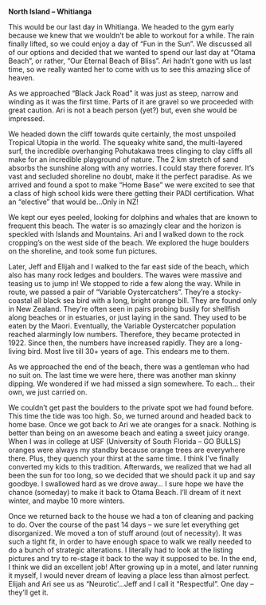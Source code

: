**North Island – Whitianga**

This would be our last day in Whitianga. We headed to the gym early
because we knew that we wouldn’t be able to workout for a while. The
rain finally lifted, so we could enjoy a day of “Fun in the Sun”. We discussed
all of our options and decided that we wanted to spend our last day at
“Otama Beach”, or rather, “Our Eternal Beach of Bliss”. Ari hadn’t gone
with us last time, so we really wanted her to come with us to see this
amazing slice of heaven.

As we approached “Black Jack Road” it was just as steep, narrow and
winding as it was the first time. Parts of it are gravel so we proceeded with
great caution. Ari is not a beach person (yet?) but, even she would be
impressed.

We headed down the cliff towards quite certainly, the most unspoiled
Tropical Utopia in the world. The squeaky white sand, the multi-layered surf,
the incredible overhanging Pohutakawa trees clinging to clay cliffs all
make for an incredible playground of nature. The 2 km stretch of sand
absorbs the sunshine along with any worries. I could stay there forever. It’s
vast and secluded shoreline no doubt, make it the perfect paradise.
As we arrived and found a spot to make “Home Base” we were excited to
see that a class of high school kids were there getting their PADI
certification. What an “elective” that would be…Only in NZ!

We kept our eyes peeled, looking for dolphins and whales that are known
to frequent this beach. The water is so amazingly clear and the horizon is
speckled with Islands and Mountains.
Ari and I walked down to the rock cropping’s on the west side of the
beach. We explored the huge boulders on the shoreline, and took some
fun pictures.

Later, Jeff and Elijah and I walked to the far east side of the beach, which
also has many rock ledges and boulders. The waves were massive and
teasing us to jump in! We stopped to ride a few along the way.
While in route, we passed a pair of “Variable Oystercatchers”. They’re a
stocky-coastal all black sea bird with a long, bright orange bill. They are
found only in New Zealand. They’re often seen in pairs probing busily for
shellfish along beaches or in estuaries, or just laying in the sand. They used
to be eaten by the Maori. Eventually, the Variable Oystercatcher
population reached alarmingly low numbers. Therefore, they became
protected in 1922. Since then, the numbers have increased rapidly. They
are a long-living bird. Most live till 30+ years of age. This endears me to
them.

As we approached the end of the beach, there was a gentleman who
had no suit on. The last time we were here, there was another man skinny
dipping. We wondered if we had missed a sign somewhere. To each…
their own, we just carried on.

We couldn’t get past the boulders to the private spot we had found
before. This time the tide was too high. So, we turned around and headed
back to home base. Once we got back to Ari we ate oranges for a snack.
Nothing is better than being on an awesome beach and eating a sweet
juicy orange. When I was in college at USF (University of South Florida – GO
BULLS) oranges were always my standby because orange trees are
everywhere there. Plus, they quench your thirst at the same time. I think
I’ve finally converted my kids to this tradition. Afterwards, we realized that
we had all been the sun for too long, so we decided that we should pack
it up and say goodbye. I swallowed hard as we drove away… I sure hope
we have the chance (someday) to make it back to Otama Beach. I’ll
dream of it next winter, and maybe 10 more winters.

Once we returned back to the house we had a ton of cleaning and
packing to do. Over the course of the past 14 days – we sure let everything
get disorganized. We moved a ton of stuff around (out of necessity). It was
such a tight fit, in order to have enough space to walk we really needed
to do a bunch of strategic alterations. I literally had to look at the listing
pictures and try to re-stage it back to the way it supposed to be. In the
end, I think we did an excellent job! After growing up in a motel, and later
running it myself, I would never dream of leaving a place less than almost
perfect. Elijah and Ari see us as “Neurotic’…Jeff and I call it “Respectful”.
One day – they’ll get it.
